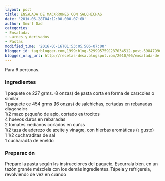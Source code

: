 ```yaml
---
layout: post
title: ENSALADA DE MACARRONES CON SALCHICHAS
date: '2010-06-28T04:17:00.000-07:00'
author: Smurf Dad
categories:
- Ensaladas
- Carnes y derivados
- Pastas
modified_time: '2016-03-16T01:53:05.506-07:00'
blogger_id: tag:blogger.com,1999:blog-5299957599287034512.post-5984799662700080625
blogger_orig_url: http://recetas-desa.blogspot.com/2010/06/ensalada-de-macarrones-con-salchichas.html
---
```


Para 6 personas.<br /><h3>Ingredientes</h3>1 paquete de 227 grms. (8 onzas) de pasta corta en forma de caracoles o similar<br />1 paquete de 454 grms (16 onzas) de salchichas, cortadas en rebanadas diagonales<br />1/2 mazo pequeño de apio, cortado en trocitos<br />4 huevos duros en rebanadas<br />2 tomates medianos cortados en cuñas<br />1/2 taza de aderezo de aceite y vinagre, con hierbas aromáticas (a gusto)<br />1 1/2 cucharaditas de sal<br />1 cucharadita de eneldo<br /><h3>Preparación</h3>Prepare la pasta según las instrucciones del paquete.  Escurrala bien.  en un tazón grande mézclela con los demás ingredientes.  Tápela y refrigerela, revolviendo de vez en cuando